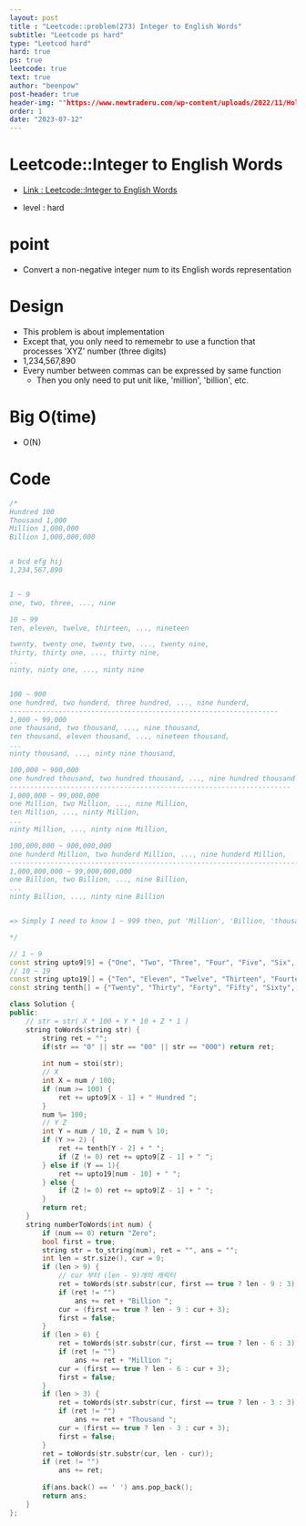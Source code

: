 ```yaml
---
layout: post
title : "Leetcode::problem(273) Integer to English Words"
subtitle: "Leetcode ps hard"
type: "Leetcod hard"
hard: true
ps: true
leetcode: true
text: true
author: "beenpow"
post-header: true
header-img: ""https://www.newtraderu.com/wp-content/uploads/2022/11/Holly_you_g_businessman_climbing_the_mountain_44c5c7df-98cd-4365-955c-cff427b9a52e.jpg
order: 1
date: "2023-07-12"
---
```


# Leetcode::Integer to English Words
- [Link : Leetcode::Integer to English Words](https://leetcode.com/problems/integer-to-english-words/description/?envType=study-plan-v2&envId=apple-spring-23-high-frequency)

- level : hard

# point
- Convert a non-negative integer num to its English words representation

# Design
- This problem is about implementation
- Except that, you only need to rememebr to use a function that processes 'XYZ' number (three digits)
- 1,234,567,890
- Every number between commas can be expressed by same function
  - Then you only need to put unit like, 'million', 'billion', etc.

# Big O(time)
- O(N)

# Code

```cpp
/*
Hundred 100
Thousand 1,000
Million 1,000,000
Billion 1,000,000,000


a bcd efg hij
1,234,567,890


1 ~ 9
one, two, three, ..., nine

10 ~ 99
ten, eleven, twelve, thirteen, ..., nineteen

twenty, twenty one, twenty two, ..., twenty nine,
thirty, thirty one, ..., thirty nine,
..
ninty, ninty one, ..., ninty nine


100 ~ 900
one hundred, two hunderd, three hundred, ..., nine hunderd,
------------------------------------------------------------------
1,000 ~ 99,000
one thousand, two thousand, ..., nine thousand,
ten thousand, eleven thousand, ..., nineteen thousand,
...
ninty thousand, ..., ninty nine thousand,

100,000 ~ 900,000
one hundred thousand, two hundred thousand, ..., nine hundred thousand
---------------------------------------------------------------------
1,000,000 ~ 99,000,000
one Million, two Million, ..., nine Million,
ten Million, ..., ninty Million, 
...
ninty Million, ..., ninty nine Million,

100,000,000 ~ 900,000,000
one hunderd Million, two hunderd Million, ..., nine hunderd Million,
------------------------------------------------------------------------
1,000,000,000 ~ 99,000,000,000
one Billion, two Billion, ..., nine Billion,
...
ninty Billion, ..., ninty nine Billion


=> Simply I need to know 1 ~ 999 then, put 'Million', 'Billion, 'thousand'.

*/

// 1 ~ 9
const string upto9[9] = {"One", "Two", "Three", "Four", "Five", "Six", "Seven", "Eight", "Nine"};
// 10 ~ 19
const string upto19[] = {"Ten", "Eleven", "Twelve", "Thirteen", "Fourteen", "Fifteen", "Sixteen", "Seventeen", "Eighteen", "Nineteen"};
const string tenth[] = {"Twenty", "Thirty", "Forty", "Fifty", "Sixty", "Seventy", "Eighty", "Ninety"};

class Solution {
public:
    // str = str( X * 100 + Y * 10 + Z * 1 )
    string toWords(string str) {
        string ret = "";
        if(str == "0" || str == "00" || str == "000") return ret;
        
        int num = stoi(str);
        // X
        int X = num / 100;
        if (num >= 100) {
            ret += upto9[X - 1] + " Hundred ";
        }
        num %= 100;
        // Y Z
        int Y = num / 10, Z = num % 10;
        if (Y >= 2) {
            ret += tenth[Y - 2] + " ";
            if (Z != 0) ret += upto9[Z - 1] + " ";
        } else if (Y == 1){
            ret += upto19[num - 10] + " ";
        } else {
            if (Z != 0) ret += upto9[Z - 1] + " ";
        }
        return ret;
    }
    string numberToWords(int num) {
        if (num == 0) return "Zero";
        bool first = true;
        string str = to_string(num), ret = "", ans = "";
        int len = str.size(), cur = 0;
        if (len > 9) {
            // cur 부터 (len - 9)개의 캐릭터
            ret = toWords(str.substr(cur, first == true ? len - 9 : 3));
            if (ret != "")
                ans += ret + "Billion ";
            cur = (first == true ? len - 9 : cur + 3);
            first = false;
        }
        if (len > 6) {
            ret = toWords(str.substr(cur, first == true ? len - 6 : 3));
            if (ret != "")
                ans += ret + "Million ";
            cur = (first == true ? len - 6 : cur + 3);
            first = false;
        }
        if (len > 3) {
            ret = toWords(str.substr(cur, first == true ? len - 3 : 3));
            if (ret != "")
                ans += ret + "Thousand ";
            cur = (first == true ? len - 3 : cur + 3);
            first = false;
        }
        ret = toWords(str.substr(cur, len - cur));
        if (ret != "")
            ans += ret;
        
        if(ans.back() == ' ') ans.pop_back();
        return ans;
    }
};

```
